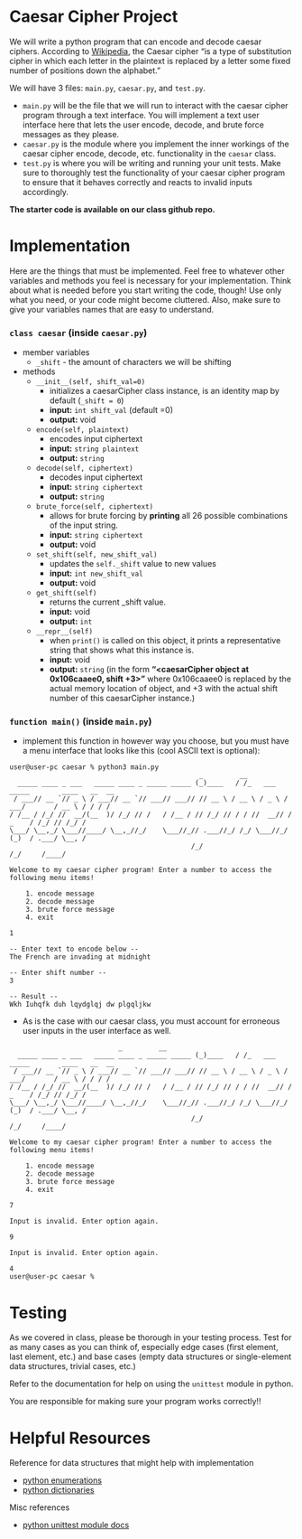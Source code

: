 # Caesar Cipher Project

We will write a python program that can encode and decode caesar ciphers. According to [Wikipedia](https://en.wikipedia.org/wiki/Caesar_cipher), the Caesar cipher “is a type of substitution cipher in which each letter in the plaintext is replaced by a letter some fixed number of positions down the alphabet.”

We will have 3 files: `main.py`, `caesar.py`, and `test.py`. 

- `main.py` will be the file that we will run to interact with the caesar cipher program through a text interface. You will implement a text user interface here that lets the user encode, decode, and brute force messages as they please.
- `caesar.py` is the module where you implement the inner workings of the caesar cipher encode, decode, etc. functionality in the `caesar` class.
- `test.py` is where you will be writing and running your unit tests. Make sure to thoroughly test the functionality of your caesar cipher program to ensure that it behaves correctly and reacts to invalid inputs accordingly.

**The starter code is available on our class github repo.**

# Implementation

Here are the things that must be implemented. Feel free to whatever other variables and methods you feel is necessary for your implementation. Think about what is needed before you start writing the code, though! Use only what you need, or your code might become cluttered. Also, make sure to give your variables names that are easy to understand.

### `class caesar` (inside `caesar.py`)

- member variables
    - `_shift`  - the amount of characters we will be shifting
- methods
    - `__init__(self, shift_val=0)`
        - initializes a caesarCipher class instance, is an identity map by default (`_shift = 0`)
        - **input:** `int shift_val` (default =0)
        - **output:** void
    - `encode(self, plaintext)`
        - encodes input ciphertext
        - **input:** `string plaintext`
        - **output:** `string`
    - `decode(self, ciphertext)`
        - decodes input ciphertext
        - **input:** `string ciphertext`
        - **output:** `string`
    - `brute_force(self, ciphertext)`
        - allows for brute forcing by **printing** all 26 possible combinations of the input string.
        - **input:** `string ciphertext`
        - **output:** void
    - `set_shift(self, new_shift_val)`
        - updates the `self._shift` value to new values
        - **input:** `int new_shift_val`
        - **output:** void
    - `get_shift(self)`
        - returns the current _shift value.
        - **input:** void
        - **output:** `int`
    - `__repr__(self)`
        - when `print()` is called on this object, it prints a representative string that shows what this instance is.
        - **input:** void
        - **output:** `string` (in the form **“<caesarCipher object at 0x106caaee0, shift +3>”** where 0x106caaee0 is replaced by the actual memory location of object, and +3 with the actual shift number of this caesarCipher instance.)

### `function main()` (inside `main.py`)

- implement this function in however way you choose, but you must have a menu interface that looks like this (cool ASCII text is optional):

```
user@user-pc caesar % python3 main.py
                                               _         __                                    
  _____ ____ _ ___   _____ ____ _ _____ _____ (_)____   / /_   ___   _____        ____   __  __
 / ___// __ `// _ \ / ___// __ `// ___// ___// // __ \ / __ \ / _ \ / ___/       / __ \ / / / /
/ /__ / /_/ //  __/(__  )/ /_/ // /   / /__ / // /_/ // / / //  __// /     _    / /_/ // /_/ / 
\___/ \__,_/ \___//____/ \__,_//_/    \___//_// .___//_/ /_/ \___//_/     (_)  / .___/ \__, /  
                                             /_/                              /_/     /____/   

Welcome to my caesar cipher program! Enter a number to access the following menu items!

    1. encode message
    2. decode message
    3. brute force message
    4. exit
    
1

-- Enter text to encode below --
The French are invading at midnight

-- Enter shift number --
3

-- Result --
Wkh Iuhqfk duh lqydglqj dw plgqljkw
```

- As is the case with our caesar class, you must account for erroneous user inputs in the user interface as well.

```
					       _         __                                    
  _____ ____ _ ___   _____ ____ _ _____ _____ (_)____   / /_   ___   _____        ____   __  __
 / ___// __ `// _ \ / ___// __ `// ___// ___// // __ \ / __ \ / _ \ / ___/       / __ \ / / / /
/ /__ / /_/ //  __/(__  )/ /_/ // /   / /__ / // /_/ // / / //  __// /     _    / /_/ // /_/ / 
\___/ \__,_/ \___//____/ \__,_//_/    \___//_// .___//_/ /_/ \___//_/     (_)  / .___/ \__, /  
                                             /_/                              /_/     /____/   

Welcome to my caesar cipher program! Enter a number to access the following menu items!

    1. encode message
    2. decode message
    3. brute force message
    4. exit
    
7

Input is invalid. Enter option again.

9

Input is invalid. Enter option again.

4
user@user-pc caesar %
```

# Testing

As we covered in class, please be thorough in your testing process. Test for as many cases as you can think of, especially edge cases (first element, last element, etc.) and base cases (empty data structures or single-element data structures, trivial cases, etc.)

Refer to the documentation for help on using the `unittest` module in python.

You are responsible for making sure your program works correctly!!

# Helpful Resources

Reference for data structures that might help with implementation
- [python enumerations](https://docs.python.org/3/library/enum.html?highlight=enum)
- [python dictionaries](https://docs.python.org/3/tutorial/datastructures.html?highlight=dictionaries#dictionaries)

Misc references
- [python unittest module docs](https://docs.python.org/3/library/unittest.html)

